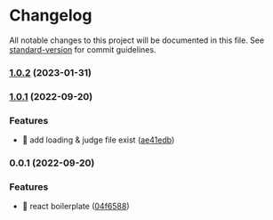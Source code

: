 # Changelog

All notable changes to this project will be documented in this file. See [standard-version](https://github.com/conventional-changelog/standard-version) for commit guidelines.

### [1.0.2](https://github.com/BlackBerry009/m-cli/compare/v1.0.1...v1.0.2) (2023-01-31)

### [1.0.1](https://github.com/BlackBerry009/m-cli/compare/v0.0.1...v1.0.1) (2022-09-20)


### Features

* 🎸 add loading & judge file exist ([ae41edb](https://github.com/BlackBerry009/m-cli/commit/ae41edb871ade1cd304e7f41010f23cd83086b99))

### 0.0.1 (2022-09-20)


### Features

* 🎸 react boilerplate ([04f6588](https://github.com/BlackBerry009/m-cli/commit/04f6588292a5fe0aeff1563466ad9e796b75b91c))
